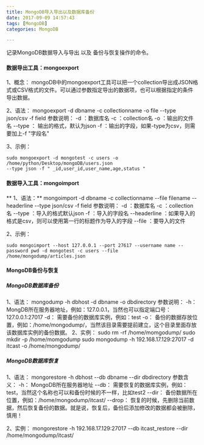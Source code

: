 ```yaml
---
title: MongoDB导入导出以及数据库备份
date: 2017-09-09 14:57:43
tags: [MongoDB]
categories: MongoDB

---
```


记录MongoDB数据导入与导出 以及 备份与恢复操作的命令。
<!-- more -->


#### 数据导出工具：mongoexport

1、概念：
mongoDB中的mongoexport工具可以把一个collection导出成JSON格式或CSV格式的文件。可以通过参数指定导出的数据项，也可以根据指定的条件导出数据。

2、语法：
mongoexport -d dbname -c collectionname -o file --type json/csv -f field
参数说明：
-d ：数据库名
-c ：collection名
-o ：输出的文件名
--type ： 输出的格式，默认为json
-f ：输出的字段，如果-type为csv，则需要加上-f "字段名"

3、示例：
```shell
sudo mongoexport -d mongotest -c users -o /home/python/Desktop/mongoDB/users.json
--type json -f " _id,user_id,user_name,age,status "
```


#### 数据导入工具：mongoimport

** 1、语法：**
mongoimport -d dbname -c collectionname --file filename --headerline --type json/csv -f field
参数说明：
-d ：数据库名
-c ：collection名
--type ：导入的格式默认json
-f ：导入的字段名
--headerline ：如果导入的格式是csv，则可以使用第一行的标题作为导入的字段
--file ：要导入的文件

2、示例：
```shell
sudo mongoimport --host 127.0.0.1 --port 27617 --username name --password pwd -d mongotest -c users --file /home/mongodump/articles.json
```


#### MongoDB备份与恢复

##### MongoDB数据库备份
1、语法：
mongodump -h dbhost -d dbname -o dbdirectory
参数说明：
-h： MongDB所在服务器地址，例如：127.0.0.1，当然也可以指定端口号：127.0.0.1:27017
-d： 需要备份的数据库实例，例如：test
-o： 备份的数据存放位置，例如：/home/mongodump/，当然该目录需要提前建立，这个目录里面存放该数据库实例的备份数据。
2、实例：
sudo rm -rf /home/momgodump/
sudo mkdir -p /home/momgodump
sudo mongodump -h 192.168.17.129:27017 -d itcast -o /home/mongodump/

##### MongoDB数据库恢复
1、语法：
mongorestore -h dbhost --db dbname --dir dbdirectory
参数含义：
        -h： MongoDB所在服务器地址
        --db： 需要恢复的数据库实例，例如：test，当然这个名称也可以和备份时候的不一样，比如test2
        --dir： 备份数据所在位置，例如：/home/mongodump/itcast/
        --drop： 恢复的时候，先删除当前数据，然后恢复备份的数据。就是说，恢复后，备份后添加修改的数据都会被删除，慎用！

2、实例：
mongorestore -h 192.168.17.129:27017 --db itcast_restore --dir /home/mongodump/itcast/
